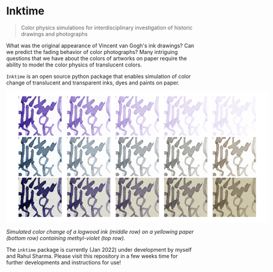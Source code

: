 # Inktime
> Color physics simulations for interdisciplinary investigation of historic drawings and photographs


What was the original appearance of Vincent van Gogh's ink drawings? Can we predict the fading behavior of color photographs? Many intriguing questions that we have about the colors of artworks on paper require the ability to model the color physics of translucent colors.   

`Inktime` is an open source python package that enables simulation of color change of translucent and transparent inks, dyes and paints on paper.   

<img width="700" src="notebooks/images/logwood.png" style="max-width: 700px">

*Simulated color change of a logwood ink (middle row) on a yellowing paper (bottom row) containing methyl-violet (top row).*

The `inktime` package is currently (Jan 2022) under development by myself and Rahul Sharma. Please visit this repository in a few weeks time for further developments and instructions for use! 
